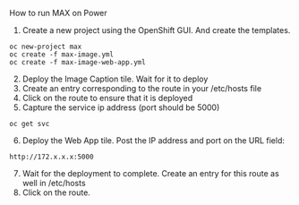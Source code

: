 How to run MAX on Power
1. Create a new project using the OpenShift GUI. And create the templates.
```
oc new-project max
oc create -f max-image.yml
oc create -f max-image-web-app.yml
```
2. Deploy the Image Caption tile. Wait for it to deploy
3. Create an entry corresponding to the route in your /etc/hosts file
4. Click on the route to ensure that it is deployed
5. Capture the service ip address (port should be 5000)
```
oc get svc
```
6. Deploy the Web App tile. Post the IP address and port on the URL field:
```
http://172.x.x.x:5000
```
7. Wait for the deployment to complete. Create an entry for this route as well in /etc/hosts
8. Click on the route.
